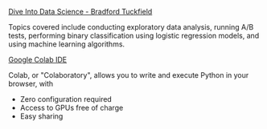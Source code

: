 [Dive Into Data Science - Bradford Tuckfield](https://nostarch.com/dive-data-science)

Topics covered include conducting exploratory data analysis, running A/B tests, performing binary classification 
using logistic regression models, and using machine learning algorithms.

[Google Colab IDE](https://colab.research.google.com)
 
Colab, or "Colaboratory", allows you to write and execute Python in your browser, with
- Zero configuration required
- Access to GPUs free of charge
- Easy sharing
